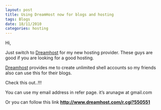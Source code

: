 ```yaml
---
layout: post
title: Using DreamHost now for blogs and hosting
tags: Blogs
date: 18/11/2010
categories: hosting
---
```


<div class="entry">

  <p>Hi,</p>

  <p>Just switch to <a title="Dreamhost" href="http://www.dreamhost.com/r.cgi?550551" target="_blank">Dreamhost</a> for
    my new hosting provider. These guys are good if you are looking for a good hosting.</p>

  <p><a href="http://www.dreamhost.com/r.cgi?550551">Dreamhost</a> provides me to create unlimited shell accounts so my
    friends also can use this for their blogs.</p>

  <p>Check this out..!!!</p>

  <p>You can use my email address in refer page. it’s arunagw at gmail.com</p>

  <p>Or you can follow this link
    <strong><a href="http://www.dreamhost.com/r.cgi?550551">http://www.dreamhost.com/r.cgi?550551</a></strong></p>

</div>

